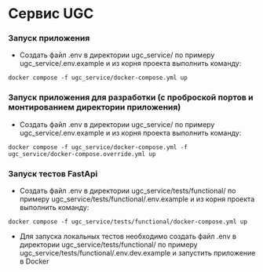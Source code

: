 # Сервис UGC

### Запуск приложения
- Создать файл .env в директории ugc_service/ по примеру ugc_service/.env.example и из корня проекта выполнить команду:
```
docker compose -f ugc_service/docker-compose.yml up
```

### Запуск приложения для разработки (с проброской портов и монтированием директории приложения)
- Создать файл .env в директории ugc_service/ по примеру ugc_service/.env.example и из корня проекта выполнить команду:
```
docker compose -f ugc_service/docker-compose.yml -f ugc_service/docker-compose.override.yml up
```
### Запуск тестов FastApi
- Создать файл .env в директории ugc_service/tests/functional/ по примеру ugc_service/tests/functional/.env.example и из корня проекта выполнить команду:
```
docker compose -f ugc_service/tests/functional/docker-compose.yml up
```
- Для запуска локальных тестов необходимо создать файл .env в директории ugc_service/tests/functional/ по примеру ugc_service/tests/functional/.env.dev.example и запустить приложение в Docker